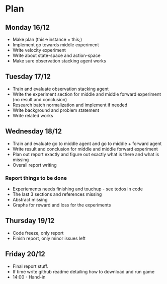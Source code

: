 # Plan
## Monday 16/12
* Make plan (this->instance = this;)
* Implement go towards middle experiment
* Write velocity experiment
* Write about state-space and action-space
* Make sure observation stacking agent works

## Tuesday 17/12
* Train and evaluate observation stacking agent
* Write the experiment section for middle and middle forward experiment (no result and conclusion)
* Research batch normalization and implement if needed
* Write background and problem statement
* Write related works

## Wednesday 18/12
* Train and evaluate go to middle agent and go to middle + forward agent
* Write result and conclusion for middle and middle forward experiment
* Plan out report exactly and figure out exactly what is there and what is missing
* Overall report writing

### Report things to be done
* Experiements needs finishing and touchup - see todos in code
* The last 3 sections and references missing
* Abstract missing
* Graphs for reward and loss for the experiments

## Thursday 19/12
* Code freeze, only report
* Finish report, only minor issues left

## Friday 20/12
* Final report stuff.
* If time write github readme detailing how to download and run game
* 14:00 - Hand-in
